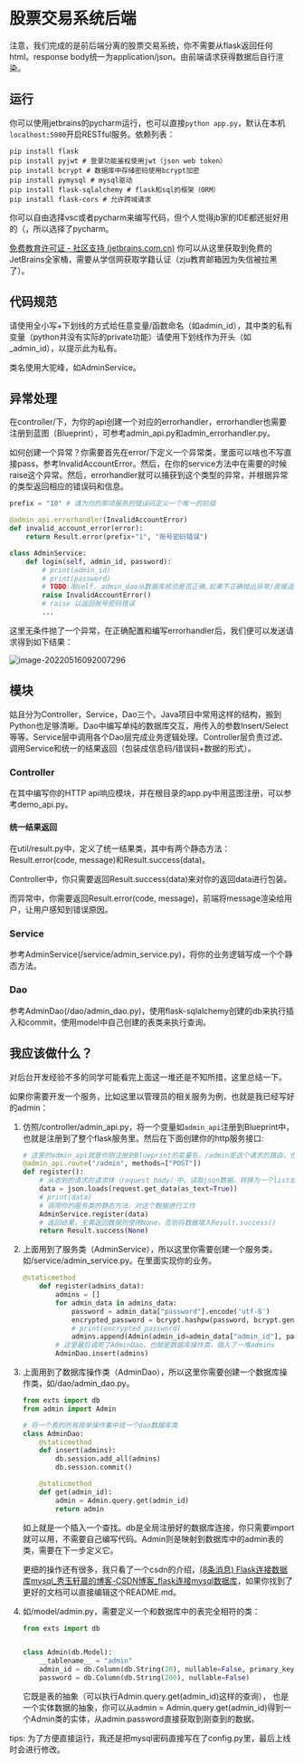 # 股票交易系统后端

注意，我们完成的是前后端分离的股票交易系统，你不需要从flask返回任何html。response body统一为application/json。由前端请求获得数据后自行渲染。

## 运行

你可以使用jetbrains的pycharm运行，也可以直接`python app.py`，默认在本机`localhost:5000`开启RESTful服务。依赖列表：

```shell
pip install flask
pip install pyjwt # 登录功能鉴权使用jwt（json web token）
pip install bcrypt # 数据库中存储密码使用bcrypt加密
pip install pymysql # mysql驱动
pip install flask-sqlalchemy # flask和sql的框架（ORM）
pip install flask-cors # 允许跨域请求
```

你可以自由选择vsc或者pycharm来编写代码，但个人觉得jb家的IDE都还挺好用的（，所以选择了pycharm。

[免费教育许可证 - 社区支持 (jetbrains.com.cn)](https://www.jetbrains.com.cn/community/education/#students) 你可以从这里获取到免费的JetBrains全家桶，需要从学信网获取学籍认证（zju教育邮箱因为失信被拉黑了）。

## 代码规范

请使用全小写+下划线的方式给任意变量/函数命名（如admin\_id），其中类的私有变量（python并没有实际的private功能）请使用下划线作为开头（如\_admin\_id），以提示此为私有。

类名使用大驼峰，如AdminService。

## 异常处理

在controller/下，为你的api创建一个对应的errorhandler，errorhandler也需要注册到蓝图（Blueprint），可参考admin\_api.py和admin\_errorhandler.py。

如何创建一个异常？你需要首先在error/下定义一个异常类，里面可以啥也不写直接pass，参考InvalidAccountError。然后，在你的service方法中在需要的时候raise这个异常。然后，errorhandler就可以捕获到这个类型的异常，并根据异常的类型返回相应的错误码和信息。

```python
prefix = "10" # 请为你的那项服务的错误码定义一个唯一的前缀

@admin_api.errorhandler(InvalidAccountError)
def invalid_account_error(error):
    return Result.error(prefix+"1", "账号密码错误")
```

```python
class AdminService:
	def login(self, admin_id, password):
    	# print(admin_id)
    	# print(password)
    	# TODO:用self._admin_dao从数据库核验是否正确,如果不正确抛出异常/直接返回空
    	raise InvalidAccountError()
    	# raise 以返回账号密码错误
        ...
```

这里无条件抛了一个异常，在正确配置和编写errorhandler后，我们便可以发送请求得到如下结果：

![image-20220516092007296](https://beetpic.oss-cn-hangzhou.aliyuncs.com/img/image-20220516092007296.png)

## 模块

姑且分为Controller，Service，Dao三个。Java项目中常用这样的结构，搬到Python也足够清晰。Dao中编写单纯的数据库交互，用传入的参数Insert/Select等等。Service层中调用各个Dao层完成业务逻辑处理。Controller层负责过滤、调用Service和统一的结果返回（包装成信息码/错误码+数据的形式）。

### Controller

在其中编写你的HTTP api响应模块，并在根目录的app.py中用蓝图注册，可以参考demo_api.py。

#### 统一结果返回

在util/result.py中，定义了统一结果类，其中有两个静态方法：Result.error(code, message)和Result.success(data)。

Controller中，你只需要返回Result.success(data)来对你的返回data进行包装。

而异常中，你需要返回Result.error(code, message)，前端将message渲染给用户，让用户感知到错误原因。

### Service

参考AdminService(/service/admin_service.py)，将你的业务逻辑写成一个个静态方法。

### Dao

参考AdminDao(/dao/admin_dao.py)，使用flask-sqlalchemy创建的db来执行插入和commit，使用model中自己创建的表类来执行查询。

## 我应该做什么？

对后台开发经验不多的同学可能看完上面这一堆还是不知所措，这里总结一下。

如果你需要开发一个服务，比如这里以管理员的相关服务为例，也就是我已经写好的admin：

1. 仿照/controller/admin_api.py，将一个变量如`admin_api`注册到Blueprint中，也就是注册到了整个flask服务里。然后在下面创建你的http服务接口:

   ```python
   # 这里的admin_api就是你刚注册到Blueprint的变量名，/admin是这个请求的路由，也可以叫链接。这里的语义即：url/admin收到post请求时，调用如下函数
   @admin_api.route("/admin", methods=["POST"])
   def register():
       # 从收到的请求的请求体（request body）中，读取json数据，转换为一个list或map
       data = json.loads(request.get_data(as_text=True))
       # print(data)
       # 调用你的服务类的静态方法，对这个数据进行工作
       AdminService.register(data)
       # 返回结果，无需返回数据则使用None，否则将数据填入Result.success()
       return Result.success(None)
   ```

2. 上面用到了服务类（AdminService），所以这里你需要创建一个服务类，如/service/admin_service.py。在里面实现你的业务。

   ```python
   @staticmethod
       def register(admins_data):
           admins = []
           for admin_data in admins_data:
               password = admin_data["password"].encode('utf-8')
               encrypted_password = bcrypt.hashpw(password, bcrypt.gensalt())
               # print(encrypted_password)
               admins.append(Admin(admin_id=admin_data["admin_id"], password=encrypted_password))
           # 这里最后调用了AdminDao，也就是数据库操作类，插入了一堆admins
           AdminDao.insert(admins)
   ```

3. 上面用到了数据库操作类（AdminDao），所以这里你需要创建一个数据库操作类，如/dao/admin_dao.py。

   ```python
   from exts import db
   from admin import Admin
   
   # 将一个表的所有简单操作集中成一个dao数据库类
   class AdminDao:
       @staticmethod
       def insert(admins):
           db.session.add_all(admins)
           db.session.commit()
   
       @staticmethod
       def get(admin_id):
           admin = Admin.query.get(admin_id)
           return admin
   ```

   如上就是一个插入一个查找。db是全局注册好的数据库连接，你只需要import就可以用，不需要自己编写代码。Admin则是映射到数据库中的admin表的类，需要在下一步定义它。

   更细的操作还有很多，我只看了一个csdn的介绍，[(8条消息) Flask连接数据库mysql_秀玉轩晨的博客-CSDN博客_flask连接mysql数据库](https://blog.csdn.net/qq_40552152/article/details/121196396)，如果你找到了更好的文档可以直接编辑这个README.md。

4. 如/model/admin.py，需要定义一个和数据库中的表完全相符的类：

   ```python
   from exts import db
   
   
   class Admin(db.Model):
       __tablename__ = "admin"
       admin_id = db.Column(db.String(20), nullable=False, primary_key=True)
       password = db.Column(db.String(200), nullable=False)
   ```

   它既是表的抽象（可以执行Admin.query.get(admin_id)这样的查询）， 也是一个实体数据的抽象，你可以从admin = Admin.query.get(admin_id)得到一个Admin类的实体，从admin.password直接获取到刚查到的数据。

   

tips: 为了方便直接运行，我还是把mysql密码直接写在了config.py里，最后上线时会进行修改。
